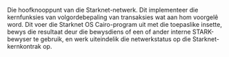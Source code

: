 Die hoofknooppunt van die Starknet-netwerk. Dit implementeer die kernfunksies van volgordebepaling van transaksies wat aan hom voorgelê word. Dit voer die Starknet OS Cairo-program uit met die toepaslike insette, bewys die resultaat deur die bewysdiens of een of ander interne STARK-bewyser te gebruik, en werk uiteindelik die netwerkstatus op die Starknet-kernkontrak op.